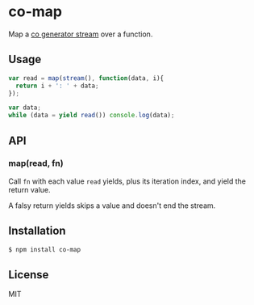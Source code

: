 
# co-map

  Map a [co generator stream](https://github.com/juliangruber/co-stream) over a
  function.

## Usage

```js
var read = map(stream(), function(data, i){
  return i + ': ' + data;
});

var data;
while (data = yield read()) console.log(data);
```

## API

### map(read, fn)

  Call `fn` with each value `read` yields, plus its iteration index, and yield
  the return value.
  
  A falsy return yields skips a value and doesn't end the stream.

## Installation

```bash
$ npm install co-map
```

## License

  MIT
